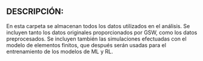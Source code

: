 ## DESCRIPCIÓN:

En esta carpeta se almacenan todos los datos utilizados en el análisis. Se incluyen tanto los datos originales proporcionados por GSW, como los datos preprocesados. Se incluyen también las simulaciones efectuadas con el modelo de elementos finitos, que después serán usadas para el entrenamiento de los modelos de ML y RL.